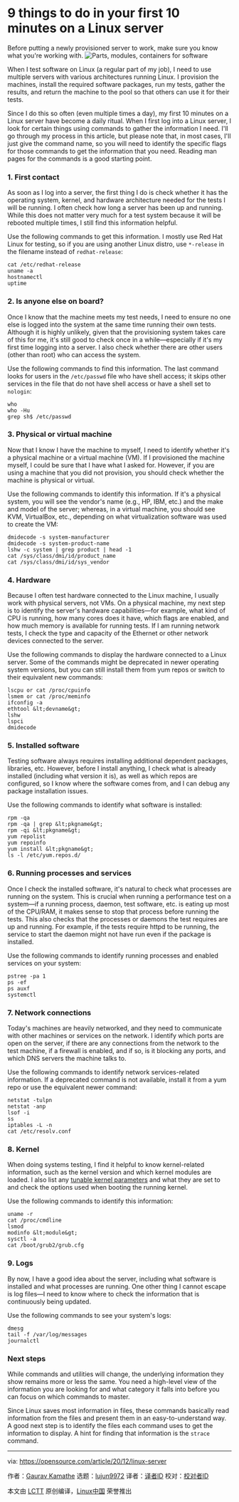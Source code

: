 [#]: collector: (lujun9972)
[#]: translator: (wxy)
[#]: reviewer: ( )
[#]: publisher: ( )
[#]: url: ( )
[#]: subject: (9 things to do in your first 10 minutes on a Linux server)
[#]: via: (https://opensource.com/article/20/12/linux-server)
[#]: author: (Gaurav Kamathe https://opensource.com/users/gkamathe)

9 things to do in your first 10 minutes on a Linux server
======
Before putting a newly provisioned server to work, make sure you know
what you're working with.
![Parts, modules, containers for software][1]

When I test software on Linux (a regular part of my job), I need to use multiple servers with various architectures running Linux. I provision the machines, install the required software packages, run my tests, gather the results, and return the machine to the pool so that others can use it for their tests.

Since I do this so often (even multiple times a day), my first 10 minutes on a Linux server have become a daily ritual. When I first log into a Linux server, I look for certain things using commands to gather the information I need. I'll go through my process in this article, but please note that, in most cases, I'll just give the command name, so you will need to identify the specific flags for those commands to get the information that you need. Reading man pages for the commands is a good starting point.

### 1\. First contact

As soon as I log into a server, the first thing I do is check whether it has the operating system, kernel, and hardware architecture needed for the tests I will be running. I often check how long a server has been up and running. While this does not matter very much for a test system because it will be rebooted multiple times, I still find this information helpful.

Use the following commands to get this information. I mostly use Red Hat Linux for testing, so if you are using another Linux distro, use `*-release` in the filename instead of `redhat-release`:


```
cat /etc/redhat-release
uname -a
hostnamectl
uptime
```

### 2\. Is anyone else on board?

Once I know that the machine meets my test needs, I need to ensure no one else is logged into the system at the same time running their own tests. Although it is highly unlikely, given that the provisioning system takes care of this for me, it's still good to check once in a while—especially if it's my first time logging into a server. I also check whether there are other users (other than root) who can access the system.

Use the following commands to find this information. The last command looks for users in the `/etc/passwd` file who have shell access; it skips other services in the file that do not have shell access or have a shell set to `nologin`:


```
who
who -Hu
grep sh$ /etc/passwd
```

### 3\. Physical or virtual machine

Now that I know I have the machine to myself, I need to identify whether it's a physical machine or a virtual machine (VM). If I provisioned the machine myself, I could be sure that I have what I asked for. However, if you are using a machine that you did not provision, you should check whether the machine is physical or virtual.

Use the following commands to identify this information. If it's a physical system, you will see the vendor's name (e.g., HP, IBM, etc.) and the make and model of the server; whereas, in a virtual machine, you should see KVM, VirtualBox, etc., depending on what virtualization software was used to create the VM:


```
dmidecode -s system-manufacturer
dmidecode -s system-product-name
lshw -c system | grep product | head -1
cat /sys/class/dmi/id/product_name
cat /sys/class/dmi/id/sys_vendor
```

### 4\. Hardware

Because I often test hardware connected to the Linux machine, I usually work with physical servers, not VMs. On a physical machine, my next step is to identify the server's hardware capabilities—for example, what kind of CPU is running, how many cores does it have, which flags are enabled, and how much memory is available for running tests. If I am running network tests, I check the type and capacity of the Ethernet or other network devices connected to the server.

Use the following commands to display the hardware connected to a Linux server. Some of the commands might be deprecated in newer operating system versions, but you can still install them from yum repos or switch to their equivalent new commands:


```
lscpu or cat /proc/cpuinfo
lsmem or cat /proc/meminfo
ifconfig -a
ethtool &lt;devname&gt;
lshw
lspci
dmidecode
```

### 5\. Installed software

Testing software always requires installing additional dependent packages, libraries, etc. However, before I install anything, I check what is already installed (including what version it is), as well as which repos are configured, so I know where the software comes from, and I can debug any package installation issues.

Use the following commands to identify what software is installed:


```
rpm -qa
rpm -qa | grep &lt;pkgname&gt;
rpm -qi &lt;pkgname&gt;
yum repolist
yum repoinfo
yum install &lt;pkgname&gt;
ls -l /etc/yum.repos.d/
```

### 6\. Running processes and services

Once I check the installed software, it's natural to check what processes are running on the system. This is crucial when running a performance test on a system—if a running process, daemon, test software, etc. is eating up most of the CPU/RAM, it makes sense to stop that process before running the tests. This also checks that the processes or daemons the test requires are up and running. For example, if the tests require httpd to be running, the service to start the daemon might not have run even if the package is installed.

Use the following commands to identify running processes and enabled services on your system:


```
pstree -pa 1
ps -ef
ps auxf
systemctl
```

### 7\. Network connections

Today's machines are heavily networked, and they need to communicate with other machines or services on the network. I identify which ports are open on the server, if there are any connections from the network to the test machine, if a firewall is enabled, and if so, is it blocking any ports, and which DNS servers the machine talks to.

Use the following commands to identify network services-related information. If a deprecated command is not available, install it from a yum repo or use the equivalent newer command:


```
netstat -tulpn
netstat -anp
lsof -i
ss
iptables -L -n
cat /etc/resolv.conf
```

### 8\. Kernel

When doing systems testing, I find it helpful to know kernel-related information, such as the kernel version and which kernel modules are loaded. I also list any [tunable kernel parameters][2] and what they are set to and check the options used when booting the running kernel.

Use the following commands to identify this information:


```
uname -r
cat /proc/cmdline
lsmod
modinfo &lt;module&gt;
sysctl -a
cat /boot/grub2/grub.cfg
```

### 9\. Logs

By now, I have a good idea about the server, including what software is installed and what processes are running. One other thing I cannot escape is log files—I need to know where to check the information that is continuously being updated.

Use the following commands to see your system's logs:


```
dmesg
tail -f /var/log/messages
journalctl
```

### Next steps

While commands and utilities will change, the underlying information they show remains more or less the same. You need a high-level view of the information you are looking for and what category it falls into before you can focus on which commands to master.

Since Linux saves most information in files, these commands basically read information from the files and present them in an easy-to-understand way. A good next step is to identify the files each command uses to get the information to display. A hint for finding that information is the `strace` command.

--------------------------------------------------------------------------------

via: https://opensource.com/article/20/12/linux-server

作者：[Gaurav Kamathe][a]
选题：[lujun9972][b]
译者：[译者ID](https://github.com/译者ID)
校对：[校对者ID](https://github.com/校对者ID)

本文由 [LCTT](https://github.com/LCTT/TranslateProject) 原创编译，[Linux中国](https://linux.cn/) 荣誉推出

[a]: https://opensource.com/users/gkamathe
[b]: https://github.com/lujun9972
[1]: https://opensource.com/sites/default/files/styles/image-full-size/public/lead-images/containers_modules_networking_hardware_parts.png?itok=rPpVj92- (Parts, modules, containers for software)
[2]: https://www.oreilly.com/library/view/red-hat-enterprise/9781785283550/ch10s05.html
